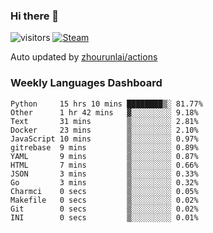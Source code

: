 ### Hi there 👋

![visitors](https://visitor-badge.glitch.me/badge?page_id=zhourunlai)
[![Steam](https://img.shields.io/badge/dynamic/json?label=Steam&query=%24.data.totalSubs&url=https%3A%2F%2Fapi.spencerwoo.com%2Fsubstats%2F%3Fsource%3DsteamGames%26queryKey%3D76561198285156854&suffix=%20Games&logo=steam&labelColor=134375&color=0b1a37&longCache=true)](http://steamcommunity.com/profiles/76561198285156854)

Auto updated by <a href="https://github.com/zhourunlai/zhourunlai/actions" target="_blank">zhourunlai/actions</a>

### Weekly Languages Dashboard

<!--PART:wakatime-->
```text
Python     15 hrs 10 mins ████████▒░ 81.77%
Other      1 hr 42 mins   ▓░░░░░░░░░ 9.18%
Text       31 mins        ▒░░░░░░░░░ 2.81%
Docker     23 mins        ▒░░░░░░░░░ 2.10%
JavaScript 10 mins        ▒░░░░░░░░░ 0.97%
gitrebase  9 mins         ▒░░░░░░░░░ 0.89%
YAML       9 mins         ▒░░░░░░░░░ 0.87%
HTML       7 mins         ▒░░░░░░░░░ 0.66%
JSON       3 mins         ▒░░░░░░░░░ 0.33%
Go         3 mins         ▒░░░░░░░░░ 0.32%
Charmci    0 secs         ▒░░░░░░░░░ 0.05%
Makefile   0 secs         ▒░░░░░░░░░ 0.02%
Git        0 secs         ▒░░░░░░░░░ 0.02%
INI        0 secs         ▒░░░░░░░░░ 0.01%
```
<!--PART:wakatime-->
